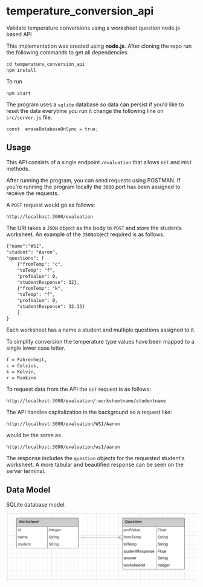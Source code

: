 # temperature_conversion_api

Validate temperature conversions using a worksheet question node.js based API

   This implementation was created using **node.js**. After cloning  the repo run the following commands to get all dependencies. 

	
    cd temperature_conversion_api
    npm install

To run 

    npm start



The program uses a `sqlite` database so data can persist if you'd like to reset the data everytime you run it change the following line on `src/server.js` file.

    const  eraseDatabaseOnSync = true;
## Usage
This API consists of a single endpoint `/evaluation`  that allows `GET` and `POST` methods. 

After running the program, you can send requests using POSTMAN. If you're running the program locally the `3000` port  has been assigned to receive the requests.

A `POST` request would go as follows: 

    http://localhost:3000/evaluation

The URI takes a `JSON` object as the body to `POST` and store the students worksheet. An example of the `JSON`object required is as follows.


    {"name":"WS1",
    "student": "Aaron",
    "questions": [
	    {"fromTemp": "c",
	    "toTemp": "f",
	    "profValue": 0,
	    "studentResponse": 32},
	    {"fromTemp": "k",
	    "toTemp": "f",
	    "profValue": 0,
	    "studentResponse": 32.33}
	    ]
	}

Each worksheet has a name a student and multiple questions assigned to it.

To simplify conversion the temperature type values have been mapped to a single lower case letter.

    f = Fahrenheit,
    c = Celsius,
    k = Kelvin,
    r = Rankine
    

To request data from the API the `GET` request is as follows:

    http://localhost:3000/evaluation/:worksheetname/studentname

The API handles capitalization in the background so a request like:

    http://localhost:3000/evaluation/WS1/Aaron
would be the same as 

    http://localhost:3000/evaluation/ws1/aaron

The response includes the `question` objects for the requested student's worksheet.
A more tabular  and beautified response can be seen on the server terminal.

## Data Model

   SQLite database model.


![ERD](./Model.png)